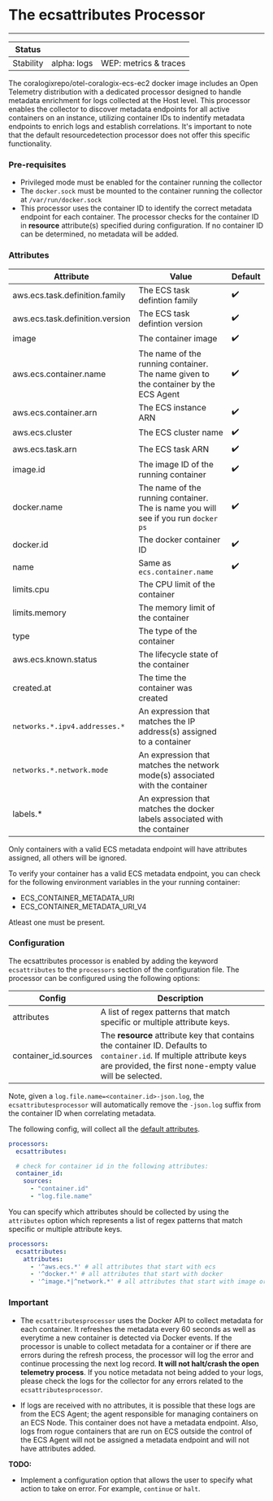 # The ecsattributes Processor

---

| Status    |             |                       |
|-----------|-------------|-----------------------|
| Stability | alpha: logs | WEP: metrics & traces |

The coralogixrepo/otel-coralogix-ecs-ec2 docker image includes an Open Telemetry distribution with a dedicated processor designed to handle metadata enrichment for logs collected at the Host level. This processor enables the collector to discover metadata endpoints for all active containers on an instance, utilizing container IDs to indentify metadata endpoints to enrich logs and establish correlations. It's important to note that the default resourcedetection processor does not offer this specific functionality.

### Pre-requisites
- Privileged mode must be enabled for the container running the collector
- The `docker.sock` must be mounted to the container running the collector at `/var/run/docker.sock`
- This processor uses the container ID to identify the correct metadata endpoint for each container. The processor checks for the container ID in **resource** attribute(s) specified during configuration. If no container ID can be determined, no metadata will be added.

### Attributes

| Attribute                       | Value                                                                               | Default |
|---------------------------------|-------------------------------------------------------------------------------------|---------|
| aws.ecs.task.definition.family  | The ECS task defintion family                                                       | ✔️       |
| aws.ecs.task.definition.version | The ECS task defintion version                                                      | ✔️       |
| image                           | The container image                                                                 | ✔️       |
| aws.ecs.container.name          | The name of the running container. The name given to the container by the ECS Agent | ✔️       |
| aws.ecs.container.arn           | The ECS instance ARN                                                                | ✔️       |
| aws.ecs.cluster                 | The ECS cluster name                                                                | ✔️       |
| aws.ecs.task.arn                | The ECS task ARN                                                                    | ✔️       |
| image.id                        | The image ID of the running container                                               | ✔️       |
| docker.name                     | The name of the running container. The is name you will see if you run `docker ps`  | ✔️       |
| docker.id                       | The docker container ID                                                             | ✔️       |
| name                            | Same as `ecs.container.name`                                                        | ✔️       |
| limits.cpu                      | The CPU limit of the container                                                      |         |
| limits.memory                   | The memory limit of the container                                                   |         |
| type                            | The type of the container                                                           |         |
| aws.ecs.known.status            | The lifecycle state of the container                                                |         |
| created.at                      | The time the container was created                                                  |         |
| `networks.*.ipv4.addresses.*`   | An expression that matches the IP address(s) assigned to a container                |         |
| `networks.*.network.mode`       | An expression that matches the network mode(s) associated with the container        |         |
| labels.*                        | An expression that matches the docker labels associated with the container          |         |

Only containers with a valid ECS metadata endpoint will have attributes assigned, all others will be ignored.

To verify your container has a valid ECS metadata endpoint, you can check for the following environment variables in the your running container:

- ECS_CONTAINER_METADATA_URI
- ECS_CONTAINER_METADATA_URI_V4

Atleast one must be present.

### Configuration

The ecsattributes processor is enabled by adding the keyword `ecsattributes` to the `processors` section of the configuration file. The processor can be configured using the following options:

| Config               | Description                                                                                                                                                                      |
|----------------------|----------------------------------------------------------------------------------------------------------------------------------------------------------------------------------|
| attributes           | A list of regex patterns that match specific or multiple attribute keys.                                                                                                         |
| container_id.sources | The **resource** attribute key that contains the container ID. Defaults to `container.id`. If multiple attribute keys are provided, the first none-empty value will be selected. |

Note, given a `log.file.name=<container.id>-json.log`, the `ecsattributesprocessor` will automatically remove the `-json.log` suffix from the container ID when correlating metadata.

The following config, will collect all the [default attributes](#attributes).

```yaml
processors:
  ecsattributes:

  # check for container id in the following attributes:
  container_id:
    sources:
      - "container.id"
      - "log.file.name"
```

You can specify which attributes should be collected by using the `attributes` option which represents a list of regex patterns that match specific or multiple attribute keys.

```yaml
processors:
  ecsattributes:
    attributes:
      - '^aws.ecs.*' # all attributes that start with ecs
      - '^docker.*' # all attributes that start with docker
      - '^image.*|^network.*' # all attributes that start with image or network
```

### Important

- The `ecsattributesprocessor` uses the Docker API to collect metadata for each container. It refreshes the metadata every 60 seconds as well as everytime a new container is detected via Docker events. If the processor is unable to collect metadata for a container or if there are errors during the refresh process, the processor will log the error and continue processing the next log record. **It will not halt/crash the open telemetry process**. If you notice metadata not being added to your logs, please check the logs for the collector for any errors related to the `ecsattributesprocessor`.

- If logs are received with no attributes, it is possible that these logs are from the ECS Agent; the agent responsible for managing containers on an ECS Node. This container does not have a metadata endpoint. Also, logs from rogue containers that are run on ECS outside the control of the ECS Agent will not be assigned a metadata endpoint and will not have attributes added.

**TODO:**
- Implement a configuration option that allows the user to specify what action to take on error. For example, `continue` or `halt`.
